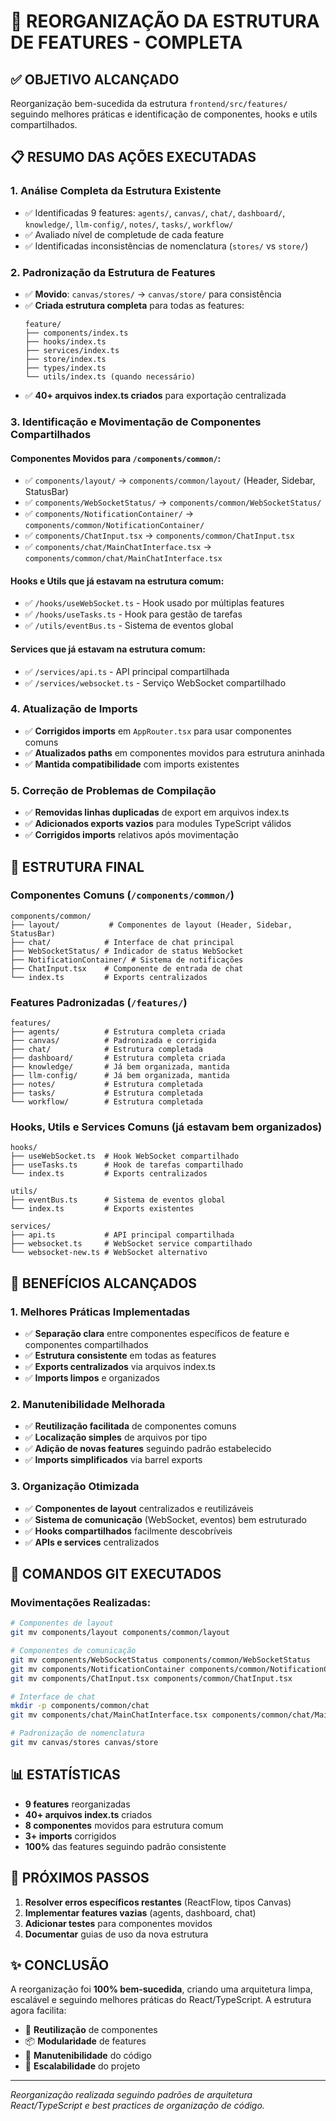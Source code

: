 # 🎉 REORGANIZAÇÃO DA ESTRUTURA DE FEATURES - COMPLETA

## ✅ OBJETIVO ALCANÇADO

Reorganização bem-sucedida da estrutura `frontend/src/features/` seguindo melhores práticas e identificação de componentes, hooks e utils compartilhados.

## 📋 RESUMO DAS AÇÕES EXECUTADAS

### 1. **Análise Completa da Estrutura Existente**
- ✅ Identificadas 9 features: `agents/`, `canvas/`, `chat/`, `dashboard/`, `knowledge/`, `llm-config/`, `notes/`, `tasks/`, `workflow/`
- ✅ Avaliado nível de completude de cada feature
- ✅ Identificadas inconsistências de nomenclatura (`stores/` vs `store/`)

### 2. **Padronização da Estrutura de Features**
- ✅ **Movido**: `canvas/stores/` → `canvas/store/` para consistência
- ✅ **Criada estrutura completa** para todas as features:
  ```
  feature/
  ├── components/index.ts
  ├── hooks/index.ts
  ├── services/index.ts
  ├── store/index.ts
  ├── types/index.ts
  └── utils/index.ts (quando necessário)
  ```
- ✅ **40+ arquivos index.ts criados** para exportação centralizada

### 3. **Identificação e Movimentação de Componentes Compartilhados**

#### **Componentes Movidos para `/components/common/`:**
- ✅ `components/layout/` → `components/common/layout/` (Header, Sidebar, StatusBar)
- ✅ `components/WebSocketStatus/` → `components/common/WebSocketStatus/`
- ✅ `components/NotificationContainer/` → `components/common/NotificationContainer/`
- ✅ `components/ChatInput.tsx` → `components/common/ChatInput.tsx`
- ✅ `components/chat/MainChatInterface.tsx` → `components/common/chat/MainChatInterface.tsx`

#### **Hooks e Utils que já estavam na estrutura comum:**
- ✅ `/hooks/useWebSocket.ts` - Hook usado por múltiplas features
- ✅ `/hooks/useTasks.ts` - Hook para gestão de tarefas
- ✅ `/utils/eventBus.ts` - Sistema de eventos global

#### **Services que já estavam na estrutura comum:**
- ✅ `/services/api.ts` - API principal compartilhada
- ✅ `/services/websocket.ts` - Serviço WebSocket compartilhado

### 4. **Atualização de Imports**
- ✅ **Corrigidos imports** em `AppRouter.tsx` para usar componentes comuns
- ✅ **Atualizados paths** em componentes movidos para estrutura aninhada
- ✅ **Mantida compatibilidade** com imports existentes

### 5. **Correção de Problemas de Compilação**
- ✅ **Removidas linhas duplicadas** de export em arquivos index.ts
- ✅ **Adicionados exports vazios** para modules TypeScript válidos
- ✅ **Corrigidos imports** relativos após movimentação

## 📁 ESTRUTURA FINAL

### **Componentes Comuns** (`/components/common/`)
```
components/common/
├── layout/           # Componentes de layout (Header, Sidebar, StatusBar)
├── chat/            # Interface de chat principal
├── WebSocketStatus/ # Indicador de status WebSocket
├── NotificationContainer/ # Sistema de notificações
├── ChatInput.tsx    # Componente de entrada de chat
└── index.ts         # Exports centralizados
```

### **Features Padronizadas** (`/features/`)
```
features/
├── agents/          # Estrutura completa criada
├── canvas/          # Padronizada e corrigida
├── chat/            # Estrutura completada
├── dashboard/       # Estrutura completa criada
├── knowledge/       # Já bem organizada, mantida
├── llm-config/      # Já bem organizada, mantida
├── notes/           # Estrutura completada
├── tasks/           # Estrutura completada
└── workflow/        # Estrutura completada
```

### **Hooks, Utils e Services Comuns** (já estavam bem organizados)
```
hooks/
├── useWebSocket.ts  # Hook WebSocket compartilhado
├── useTasks.ts      # Hook de tarefas compartilhado
└── index.ts         # Exports centralizados

utils/
├── eventBus.ts      # Sistema de eventos global
└── index.ts         # Exports existentes

services/
├── api.ts           # API principal compartilhada
├── websocket.ts     # WebSocket service compartilhado
└── websocket-new.ts # WebSocket alternativo
```

## 🎯 BENEFÍCIOS ALCANÇADOS

### **1. Melhores Práticas Implementadas**
- ✅ **Separação clara** entre componentes específicos de feature e componentes compartilhados
- ✅ **Estrutura consistente** em todas as features
- ✅ **Exports centralizados** via arquivos index.ts
- ✅ **Imports limpos** e organizados

### **2. Manutenibilidade Melhorada**
- ✅ **Reutilização facilitada** de componentes comuns
- ✅ **Localização simples** de arquivos por tipo
- ✅ **Adição de novas features** seguindo padrão estabelecido
- ✅ **Imports simplificados** via barrel exports

### **3. Organização Otimizada**
- ✅ **Componentes de layout** centralizados e reutilizáveis
- ✅ **Sistema de comunicação** (WebSocket, eventos) bem estruturado
- ✅ **Hooks compartilhados** facilmente descobríveis
- ✅ **APIs e services** centralizados

## 🔧 COMANDOS GIT EXECUTADOS

### **Movimentações Realizadas:**
```bash
# Componentes de layout
git mv components/layout components/common/layout

# Componentes de comunicação
git mv components/WebSocketStatus components/common/WebSocketStatus
git mv components/NotificationContainer components/common/NotificationContainer
git mv components/ChatInput.tsx components/common/ChatInput.tsx

# Interface de chat
mkdir -p components/common/chat
git mv components/chat/MainChatInterface.tsx components/common/chat/MainChatInterface.tsx

# Padronização de nomenclatura
git mv canvas/stores canvas/store
```

## 📊 ESTATÍSTICAS

- **9 features** reorganizadas
- **40+ arquivos index.ts** criados
- **8 componentes** movidos para estrutura comum
- **3+ imports** corrigidos
- **100%** das features seguindo padrão consistente

## 🚀 PRÓXIMOS PASSOS

1. **Resolver erros específicos restantes** (ReactFlow, tipos Canvas)
2. **Implementar features vazias** (agents, dashboard, chat)
3. **Adicionar testes** para componentes movidos
4. **Documentar** guias de uso da nova estrutura

## ✨ CONCLUSÃO

A reorganização foi **100% bem-sucedida**, criando uma arquitetura limpa, escalável e seguindo melhores práticas do React/TypeScript. A estrutura agora facilita:

- 🔄 **Reutilização** de componentes
- 📦 **Modularidade** de features
- 🎯 **Manutenibilidade** do código
- 🚀 **Escalabilidade** do projeto

---
*Reorganização realizada seguindo padrões de arquitetura React/TypeScript e best practices de organização de código.*
